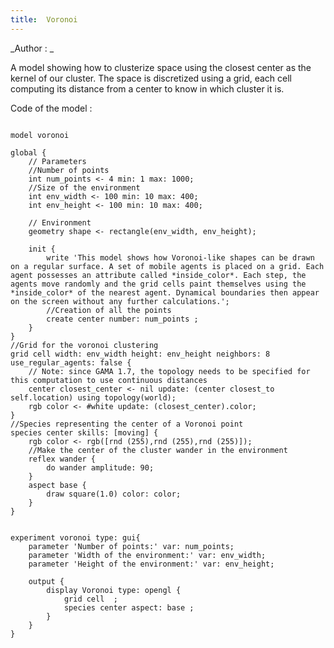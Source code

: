 ```yaml
---
title:  Voronoi
---
```


[//]: # (keyword|operator_using)
[//]: # (keyword|operator_closest_to)
[//]: # (keyword|type_topology)
[//]: # (keyword|concept_skill)
[//]: # (keyword|concept_agent_movement)
[//]: # (keyword|concept_grid)


_Author : _

A model showing how to clusterize space using the closest center as the kernel of our cluster. The space is discretized using a grid, each cell computing its distance from a center to know in which cluster it is. 


Code of the model : 

```

model voronoi
 
global {
	// Parameters 
	//Number of points
	int num_points <- 4 min: 1 max: 1000;
	//Size of the environment
	int env_width <- 100 min: 10 max: 400;
	int env_height <- 100 min: 10 max: 400;
	
	// Environment
	geometry shape <- rectangle(env_width, env_height);
	
	init { 
		write 'This model shows how Voronoi-like shapes can be drawn on a regular surface. A set of mobile agents is placed on a grid. Each agent possesses an attribute called *inside_color*. Each step, the agents move randomly and the grid cells paint themselves using the *inside_color* of the nearest agent. Dynamical boundaries then appear on the screen without any further calculations.';
		//Creation of all the points
		create center number: num_points ;  
	}   
} 
//Grid for the voronoi clustering
grid cell width: env_width height: env_height neighbors: 8 use_regular_agents: false {
	// Note: since GAMA 1.7, the topology needs to be specified for this computation to use continuous distances
	center closest_center <- nil update: (center closest_to self.location) using topology(world);
	rgb color <- #white update: (closest_center).color;
}
//Species representing the center of a Voronoi point
species center skills: [moving] { 
	rgb color <- rgb([rnd (255),rnd (255),rnd (255)]); 
	//Make the center of the cluster wander in the environment       
	reflex wander {
		do wander amplitude: 90;
	}  
	aspect base {
		draw square(1.0) color: color;
	}
}


experiment voronoi type: gui{ 
	parameter 'Number of points:' var: num_points;
	parameter 'Width of the environment:' var: env_width;
	parameter 'Height of the environment:' var: env_height;
	
	output {
		display Voronoi type: opengl {
			grid cell  ;
			species center aspect: base ;
		}
	}	
}
```
